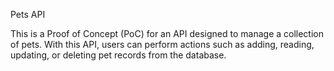 Pets API

This is a Proof of Concept (PoC) for an API designed to manage a collection of pets. With this API, users can perform actions such as adding, reading, updating, or deleting pet records from the database.

